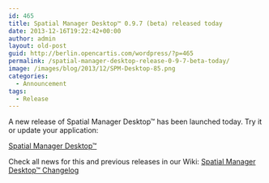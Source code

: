 ```yaml
---
id: 465
title: Spatial Manager Desktop™ 0.9.7 (beta) released today
date: 2013-12-16T19:22:42+00:00
author: admin
layout: old-post
guid: http://berlin.opencartis.com/wordpress/?p=465
permalink: /spatial-manager-desktop-release-0-9-7-beta-today/
image: /images/blog/2013/12/SPM-Desktop-85.png
categories:
  - Announcement
tags:
  - Release
---
```

<!--more-->A new release of Spatial Manager Desktop™ has been launched today. Try it or update your application: 

<a title="Spatial Manager™ - Spatial Manager Desktop™" href="http://www.spatialmanager.com/spm-desktop/" target="_blank" rel="nofollow">Spatial Manager Desktop™</a>

Check all news for this and previous releases in our Wiki: <a title="Spatial Manager Desktop™ Changelog " href="http://wiki.spatialmanager.com/index.php/Spatial_Manager_Desktop%E2%84%A2_Changelog" target="_blank" rel="nofollow">Spatial Manager Desktop™ Changelog</a>